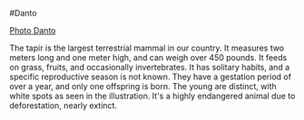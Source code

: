 #Danto

[Photo Danto](https://media.gettyimages.com/id/513409860/es/foto/bairds-tapir-corcovado-national-park-costa-rica.jpg?s=1024x1024&w=gi&k=20&c=dXlkJqAroGk4vQQfr4WlkfwLtVjkd3VRuqHLu3cwAYg= "Danto")

The tapir is the largest terrestrial mammal in our country. 
It measures two meters long and one meter high, and can weigh over 450 pounds. 
It feeds on grass, fruits, and occasionally invertebrates. 
It has solitary habits, and a specific reproductive season is not known. 
They have a gestation period of over a year, and only one offspring is born. 
The young are distinct, with white spots as seen in the illustration. It's a highly endangered animal due to deforestation, nearly extinct.
